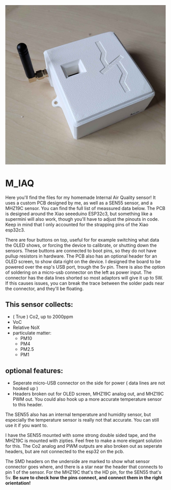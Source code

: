 ![Side](https://github.com/Snow014/M_IAQ/blob/main/Photos/20250118_133752.jpg)

# M_IAQ

Here you'll find the files for my homemade Internal Air Quality sensor! It uses a custom PCB designed by me, as well as a SEN55 sensor, and a MHZ19C sensor. You can find the full list of meassured data below. The PCB is designed around the Xiao seeeduino ESP32c3, but something like a supermini will also work, though you'll have to adjust the pinouts in code. Keep in mind that I only accounted for the strapping pins of the Xiao esp32c3.

There are four buttons on top, useful for for example switching what data the OLED shows, or forcing the device to calibrate, or shutting down the sensors. These buttons are connected to boot pins, so they do not have pullup resistors in hardware.
The PCB also has an optional header for an OLED screen, to show data right on the device. I designed the board to be powered over the esp's USB port, trough the 5v pin. There is also the option of soldering on a micro-usb connector on the left as power input. The connector has the data lines shorted so most adaptors will give it up to 5W. If this causes issues, you can break the trace between the solder pads near the connector, and they'll be floating. 

## This sensor collects:
* ( True ) Co2, up to 2000ppm
* VoC
* Relative NoX
* particulate matter:
    * PM10
    * PM4
    * PM2.5
    * PM1

## optional features:
* Seperate micro-USB connector on the side for power ( data lines are not hooked up )
* Headers broken out for OLED screen, MHZ19C analog out, and MHZ19C PWM out. You could also hook up a more accurate temperature sensor to this header.

The SEN55 also has an internal temperature and humidity sensor, but especially the temperature sensor is really not that accurate. You can still use it if you want to. 

I have the SEN55 mounted with some strong double sided tape, and the MHZ19C is mounted with zipties. Feel free to make a more elegant solution for this. The Co2 analog and PWM outputs are also broken out as seperate headers, but are not connected to the esp32 on the pcb. 

The SMD headers on the underside are marked to show what sensor connector goes where, and there is a star near the header that connects to pin 1 of the sensor. For the MHZ19C that's the HD pin, for the SEN55 that's 5v. **Be sure to check how the pins connect, and connect them in the right orientation!**
